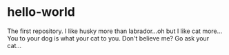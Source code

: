 hello-world
===========

The first repository.
I like husky more than labrador...oh but I like cat more...
You to your dog is what your cat to you. Don't believe me? Go ask your cat...
